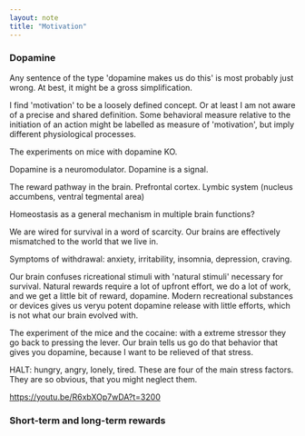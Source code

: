 ```yaml
---
layout: note
title: "Motivation"
---
```



### Dopamine

Any sentence of the type 'dopamine makes us do this' is most probably just wrong.
At best, it might be a gross simplification.

I find 'motivation' to be a loosely defined concept.
Or at least I am not aware of a precise and shared definition.
Some behavioral measure relative to the initiation of an action might be labelled as measure of 'motivation', but imply different physiological processes.

The experiments on mice with dopamine KO.

Dopamine is a neuromodulator.
Dopamine is a signal. 

The reward pathway in the brain.
Prefrontal cortex.
Lymbic system (nucleus accumbens, ventral tegmental area)

Homeostasis as a general mechanism in multiple brain functions?

We are wired for survival in a word of scarcity.
Our brains are effectively mismatched to the world that we live in.

Symptoms of withdrawal: anxiety, irritability, insomnia, depression, craving.

Our brain confuses ricreational stimuli with 'natural stimuli' necessary for survival.
Natural rewards require a lot of upfront effort, we do a lot of work, and we get a little bit of reward, dopamine.
Modern recreational substances or devices gives us veryu potent dopamine release with little efforts, which is not what our brain evolved with.

The experiment of the mice and the cocaine: with a extreme stressor they go back to pressing the lever.
Our brain tells us go do that behavior that gives you dopamine, because I want to be relieved of that stress.

HALT: hungry, angry, lonely, tired.
These are four of the main stress factors.
They are so obvious, that you might neglect them.

https://youtu.be/R6xbXOp7wDA?t=3200

### Short-term and long-term rewards